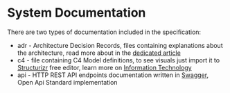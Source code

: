 # System Documentation
There are two types of documentation included in the specification:

* adr - Architecture Decision Records, files containing explanations about the architecture, read more about in the 
[dedicated article](https://www.szpak.dev/blog/architecture/adr)
* c4 - file containing C4 Model definitions, to see visuals just import it to [Structurizr](https://structurizr.com/)
free editor, learn more on [Information Technology](https://www.szpak.dev/blog/architecture/c4-model-structurizr)
* api - HTTP REST API endpoints documentation written in [Swagger](https://swagger.io/), Open Api Standard 
implementation

